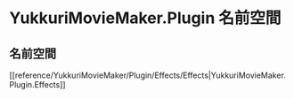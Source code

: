 # YukkuriMovieMaker.Plugin 名前空間
## 名前空間

[[reference/YukkuriMovieMaker/Plugin/Effects/Effects|YukkuriMovieMaker.Plugin.Effects]]
